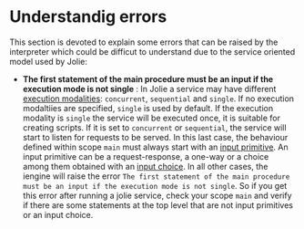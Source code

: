 # Understandig errors

This section is devoted to explain some errors that can be raised by the interpreter which could be difficut to understand due to the service oriented model used by Jolie:

- __The first statement of the main procedure must be an input if the execution mode is not single__ : In Jolie a service may have different [execution modalities](https://docs.jolie-lang.org/v1.10.x/language-tools-and-standard-library/basics/processes.html): `concurrent`, `sequential` and `single`. If no execution modaltiies are specified, `single` is used by default. If the execution modality is `single` the service will be executed once, it is suitable for creating scripts. If it is set to `concurrent` or `sequential`, the service will start to listen for requests to be served. In this last case, the behaviour defined within scope `main` must always start with an [input primitive](https://docs.jolie-lang.org/v1.10.x/language-tools-and-standard-library/basics/communication-ports/using_communication_ports.html). An input primitive can be a request-response, a one-way or a choice among them obtained with an [input choice](https://docs.jolie-lang.org/v1.10.x/language-tools-and-standard-library/basics/composing_statements.html#input-choice). In all other cases, the iengine will raise the error `The first statement of the main procedure must be an input if the execution mode is not single`. So if you get this error after running a jolie service, check your scope `main` and verify if there are some statements at the top level that are not input primitives or an input choice.